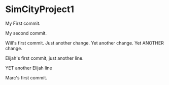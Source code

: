 # SimCityProject1

My First commit.

My second commit.

Will's first commit. Just another change. Yet another change. Yet ANOTHER change.

Elijah's first commit, just another line.

YET another Elijah line

Marc's first commit.